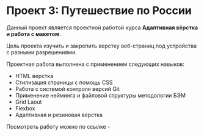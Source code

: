 # Проект 3: Путешествие по России

Данный проект является проектной работой курса **Адаптивная вёрстка и работа с макетом**.

Цель проекта изучить и закрепить верстку веб-страниц под устройства с разными разрешениями.

Проектная работа выполнена с применением следующих навыков:
- HTML верстка
- Стилизация страницы с помощь CSS
- Работа с системой контроля версий Git
- Применение нейминга и файловой структуры методологии БЭМ
- Grid Laout
- Flexbox
- Адаптивная и резиновая верстка

Посмотреть работу можно по ссылке - 
